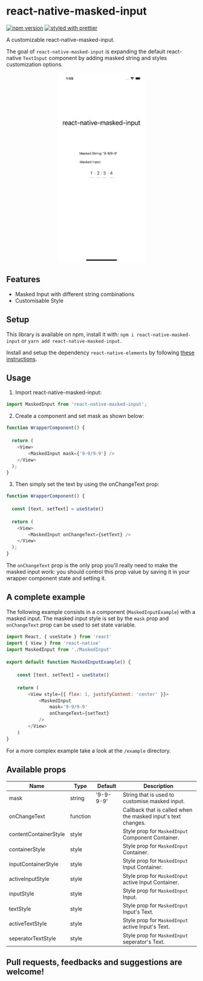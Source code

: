 # react-native-masked-input

[![npm version](https://badge.fury.io/js/react-native-modal.svg)](https://badge.fury.io/js/react-native-modal)
[![styled with prettier](https://img.shields.io/badge/styled_with-prettier-ff69b4.svg)](https://github.com/prettier/prettier)

A customizable react-native-masked-input.

The goal of `react-native-masked-input` is expanding the default react-native `TextInput` component by adding masked string and styles customization options.

<p align="center">
<img src="images/react-native-masked-input.png" height="500" />
</p>

## Features

- Masked Input with different string combinations
- Customisable Style

## Setup

This library is available on npm, install it with: `npm i react-native-masked-input` or `yarn add react-native-masked-input`.

Install and setup the dependency `react-native-elements` by following <a href='https://reactnativeelements.com/docs/'>these instructions</a>.

## Usage

1.  Import react-native-masked-input:

```javascript
import MaskedInput from 'react-native-masked-input';
```

2.  Create a component and set mask as shown below:

```javascript
function WrapperComponent() {

  return (
    <View>
        <MaskedInput mask={'9-9/9-9'} />
    </View>
  );
}
```

3.  Then simply set the text by using the onChangeText prop:

```javascript
function WrapperComponent() {

  const [text, setText] = useState()

  return (
    <View>
        <MaskedInput onChangeText={setText} />
    </View>
  );
}
```

The `onChangeText` prop is the only prop you'll really need to make the masked input work: you should control this prop value by saving it in your wrapper component state and setting it.

## A complete example

The following example consists in a component (`MaskedInputExample`) with a masked input.
The masked input style is set by the `mask` prop and `onChangeText` prop can be used to set state variable.  

```javascript
import React, { useState } from 'react'
import { View } from 'react-native'
import MaskedInput from './MaskedInput'

export default function MaskedInputExample() {

    const [text, setText] = useState()

    return (
        <View style={{ flex: 1, justifyContent: 'center' }}>
            <MaskedInput
                mask='9-9/9-9'
                onChangeText={setText}
            />
        </View>
    )
}
```

For a more complex example take a look at the `/example` directory.

## Available props

| Name                           | Type             | Default                        | Description                                                                                                                                |
| ------------------------------ | ---------------- | ------------------------------ | ------------------------------------------------------------------------------------------------------------------------------------------ |
| mask                    | string |     '9-9-9-9'                |        String that is used to customise masked input.                                                                                                           |
| onChangeText                    | function |                     |        Callback that is called when the masked input's text changes.                                                                                                                |
| contentContainerStyle              | style           |                             | Style prop for `MaskedInput` Component Container.                                                                                                |
| containerStyle                   | style|                 | Style prop for `MaskedInput` Container.                                                                                                                       |
| inputContainerStyle             | style           |                              |     Style prop for `MaskedInput` Input Container.                                                                                           |
| activeInputStyle                  | style             |                           |   Style prop for `MaskedInput` active Input Container.                                                                                                     |
| inputStyle                    | style             |                            |  Style prop for `MaskedInput` Input.              |                                                                                                                 |
| textStyle                  | style           |                        | Style prop for `MaskedInput` Input's  Text.                                                                                                       |
| activeTextStyle                | style           |                            | Style prop for `MaskedInput` active Input's  Text.                                                                                              |
| seperatorTextStyle     | style           |                            |      Style prop for `MaskedInput` seperator's Text.                                                      |

## Pull requests, feedbacks and suggestions are welcome!
